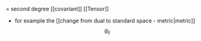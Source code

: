 = second degree [[covariant]] [[Tensor]]
- for example the [[change from dual to standard space - metric|metric]] $$g_{ij}$$